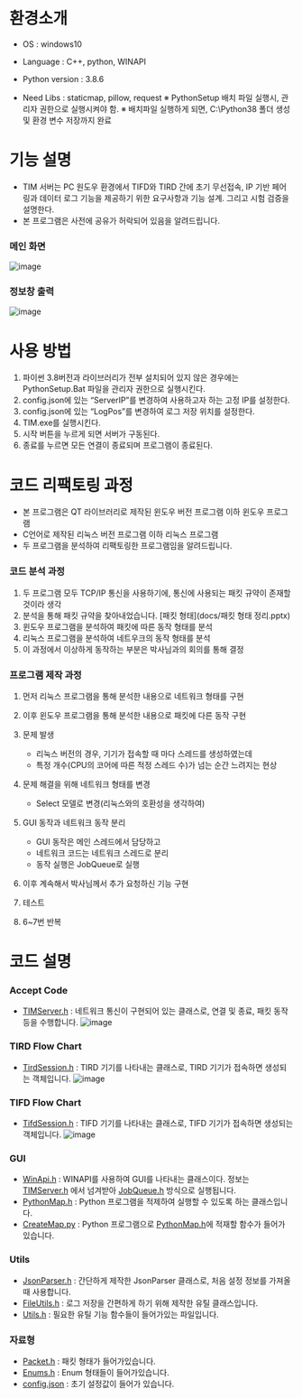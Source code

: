# 환경소개
- OS : windows10
- Language : C++, python, WINAPI

- Python version : 3.8.6
- Need Libs : staticmap, pillow, request
※ PythonSetup 배치 파일 실행시, 관리자 권한으로 실행시켜야 함.
※ 배치파일 실행하게 되면, C:\Python38 폴더 생성 및 환경 변수 저장까지 완료

# 기능 설명
- TIM 서버는 PC 원도우 환경에서 TIFD와 TIRD 간에 초기 무선접속, IP 기반 페어링과 데이터 로그 기능을 제공하기 위한 요구사항과 기능 설계. 그리고 시험 검증을 설명한다.
- 본 프로그램은 사전에 공유가 허락되어 있음을 알려드립니다.
  
### 메인 화면
![image](docs/Image/Main.PNG)

### 정보창 출력
![image](docs/Image/Information.PNG)

# 사용 방법
1. 파이썬 3.8버전과 라이브러리가 전부 설치되어 있지 않은 경우에는 PythonSetup.Bat 파일을 관리자 권한으로 실행시킨다.
2. config.json에 있는 “ServerIP”를 변경하여 사용하고자 하는 고정 IP를 설정한다.
3. config.json에 있는 “LogPos”를 변경하여 로그 저장 위치를 설정한다.
4. TIM.exe를 실행시킨다.
5. 시작 버튼을 누르게 되면 서버가 구동된다.
7. 종료를 누르면 모든 연결이 종료되며 프로그램이 종료된다.

# 코드 리팩토링 과정
- 본 프로그램은 QT 라이브러리로 제작된 윈도우 버전 프로그램 이하 윈도우 프로그램
- C언어로 제작된 리눅스 버전 프로그램 이하 리눅스 프로그램
- 두 프로그램을 분석하여 리팩토링한 프로그램임을 알려드립니다.

### 코드 분석 과정
1. 두 프로그램 모두 TCP/IP 통신을 사용하기에, 통신에 사용되는 패킷 규약이 존재할 것이라 생각
2. 분석을 통해 패킷 규약을 찾아내었습니다.
[패킷 형태](docs/패킷 형태 정리.pptx)
3. 윈도우 프로그램을 분석하여 패킷에 따른 동작 형태를 분석
4. 리눅스 프로그램을 분석하여 네트우크의 동작 형태를 분석
5. 이 과정에서 이상하게 동작하는 부분은 박사님과의 회의를 통해 결정

### 프로그램 제작 과정
1. 먼저 리눅스 프로그램을 통해 분석한 내용으로 네트워크 형태를 구현
2. 이후 윈도우 프로그램을 통해 분석한 내용으로 패킷에 다른 동작 구현
3. 문제 발생
	- 리눅스 버전의 경우, 기기가 접속할 때 마다 스레드를 생성하였는데
	- 특정 개수(CPU의 코어에 따른 적정 스레드 수)가 넘는 순간 느려지는 현상
4. 문제 해결을 위해 네트워크 형태를 변경
	- Select 모델로 변경(리눅스와의 호환성을 생각하여)
5. GUI 동작과 네트워크 동작 분리
	- GUI 동작은 메인 스레드에서 담당하고
	- 네트워크 코드는 네트워크 스레드로 분리
	- 동작 실행은 JobQueue로 실행

6. 이후 계속해서 박사님께서 추가 요청하신 기능 구현
7. 테스트
8. 6~7번 반복

# 코드 설명

### Accept Code
- [TIMServer.h](TIM/TIMServer.h) : 네트워크 통신이 구현되어 있는 클래스로, 연결 및 종료, 패킷 동작 등을 수행합니다.
![image](docs/Image/AcceptServerFlow.png)


### TIRD Flow Chart
- [TirdSession.h](TIM/TirdSession.h) : TIRD 기기를 나타내는 클래스로, TIRD 기기가 접속하면 생성되는 객체입니다.
![image](docs/Image/TirdFlow.png)


### TIFD Flow Chart
- [TifdSession.h](TIM/TifdSession.h) : TIFD 기기를 나타내는 클래스로, TIFD 기기가 접속하면 생성되는 객체입니다.
![image](docs/Image/TifdFlow.png)


### GUI
- [WinApi.h](TIM/WinApi.h) : WINAPI를 사용하여 GUI를 나타내는 클래스이다. 정보는 [TIMServer.h](TIM/TIMServer.h) 에서 넘겨받아 [JobQueue.h](TIM/JobQueue.h) 방식으로 실행됩니다.
- [PythonMap.h](TIM/PythonMap.h) : Python 프로그램을 적제하여 실행할 수 있도록 하는 클래스입니다.
- [CreateMap.py](TIM/CreateMap.py) : Python 프로그램으로 [PythonMap.h](TIM/PythonMap.h)에 적재할 함수가 들어가 있습니다.


### Utils
- [JsonParser.h](TIM/JsonParser.h) : 간단하게 제작한 JsonParser 클래스로, 처음 설정 정보를 가져올 때 사용합니다.
- [FileUtils.h](TIM/FileUtils.h) : 로그 저장을 간편하게 하기 위해 제작한 유틸 클래스입니다.
- [Utils.h](TIM/Utils.h) : 필요한 유틸 기능 함수들이 들어가있는 파일입니다.


### 자료형
- [Packet.h](TIM/Packet.h) : 패킷 형태가 들어가있습니다.
- [Enums.h](TIM/Enums.h) : Enum 형태들이 들어가있습니다.
- [config.json](TIM/config.json) : 초기 설정값이 들어가 있습니다.


